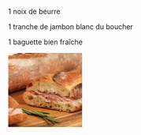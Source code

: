 1 noix de beurre

1 tranche de jambon blanc du boucher

1 baguette bien fraîche

![un titre](./jambon_beurre.webp)